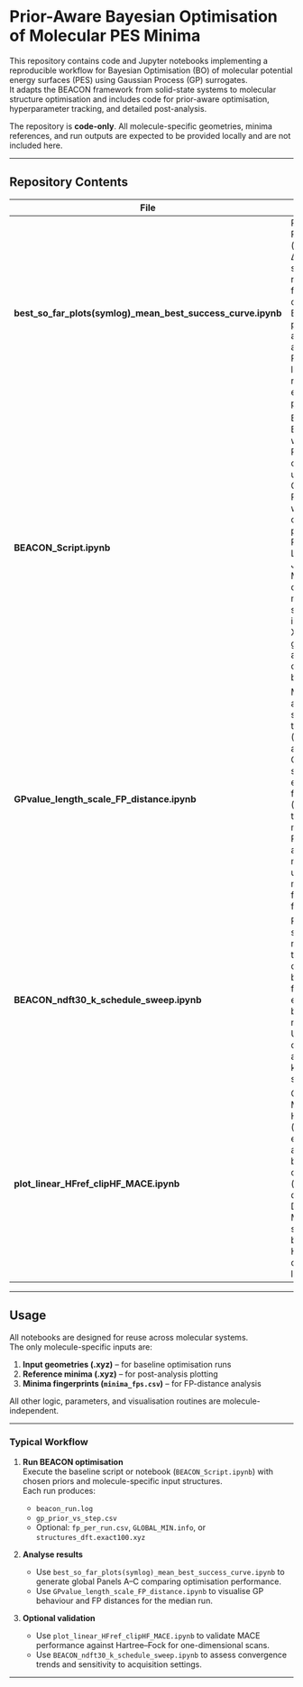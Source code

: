 

# Prior-Aware Bayesian Optimisation of Molecular PES Minima

This repository contains code and Jupyter notebooks implementing a reproducible workflow for Bayesian Optimisation (BO) of molecular potential energy surfaces (PES) using Gaussian Process (GP) surrogates.  
It adapts the BEACON framework from solid-state systems to molecular structure optimisation and includes code for prior-aware optimisation, hyperparameter tracking, and detailed post-analysis.

The repository is **code-only**. All molecule-specific geometries, minima references, and run outputs are expected to be provided locally and are not included here.

---

## Repository Contents

| File | Description |
|------|--------------|
| **best_so_far_plots(symlog)_mean_best_success_curve.ipynb** | Produces Panels A–C (ΔE symlog, ΔE linear, and success rate). Used for comparing BO performance across runs and priors. Requires local minima reference energies for plotting. |
| **BEACON_Script.ipynb** | Baseline BEACON workflow for PES optimisation using Gaussian Processes with configurable priors (No Prior, Lennard-Jones, or MACE). The only molecule-specific inputs are the XYZ geometries and the prior configuration block. |
| **GPvalue_length_scale_FP_distance.ipynb** | Median-run analysis showing three panels: (A) GP value and prior, (B) GP length scale evolution, (C) fingerprint (FP) distance to known minima. Reused across molecules by updating the minima fingerprint file. |
| **BEACON_ndft30_k_schedule_sweep.ipynb** | Parameter sweep notebook testing convergence behaviour at fixed evaluation budgets (e.g. ndft=30). Useful for comparing acquisition or kernel schedules. |
| **plot_linear_HFref_clipHF_MACE.ipynb** | Compares MACE and Hartree–Fock (HF/3-21G) energies along a bond-stretch coordinate (e.g. H–H distance). Demonstrates MACE stability beyond the HF convergence limit. |

---

## Usage

All notebooks are designed for reuse across molecular systems.  
The only molecule-specific inputs are:

1. **Input geometries (.xyz)** – for baseline optimisation runs  
2. **Reference minima (.xyz)** – for post-analysis plotting  
3. **Minima fingerprints (`minima_fps.csv`)** – for FP-distance analysis  

All other logic, parameters, and visualisation routines are molecule-independent.

---

### Typical Workflow

1. **Run BEACON optimisation**  
   Execute the baseline script or notebook (`BEACON_Script.ipynb`) with chosen priors and molecule-specific input structures.  
   Each run produces:
   - `beacon_run.log`  
   - `gp_prior_vs_step.csv`  
   - Optional: `fp_per_run.csv`, `GLOBAL_MIN.info`, or `structures_dft.exact100.xyz`

2. **Analyse results**
   - Use `best_so_far_plots(symlog)_mean_best_success_curve.ipynb` to generate global Panels A–C comparing optimisation performance.
   - Use `GPvalue_length_scale_FP_distance.ipynb` to visualise GP behaviour and FP distances for the median run.

3. **Optional validation**
   - Use `plot_linear_HFref_clipHF_MACE.ipynb` to validate MACE performance against Hartree–Fock for one-dimensional scans.
   - Use `BEACON_ndft30_k_schedule_sweep.ipynb` to assess convergence trends and sensitivity to acquisition settings.

---



